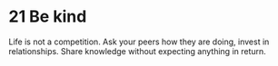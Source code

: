 # 21 Be kind

Life is not a competition. Ask your peers how they are doing, invest in relationships. Share knowledge without expecting anything in return.  


